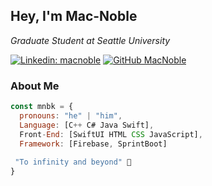 <h2> Hey, I'm Mac-Noble</h2>

<!--- <p><em>Graduate Student at <a href="https://www.seattleu.edu/">Seattle University</a><img src="https://media1.giphy.com/media/1eiLNuAizYHU3d8aUo/giphy.gif" width = 150></em>--->
<p><em>Graduate Student at Seattle University</em></p>

[![Linkedin: macnoble](https://img.shields.io/badge/-macnoble-blue?style=flat-square&logo=Linkedin&logoColor=white&link=https://www.linkedin.com/in/mac-noblebrako-kusi/)](https://www.linkedin.com/in/mac-noblebrako-kusi/)
[![GitHub MacNoble](https://img.shields.io/github/followers/macnoble?label=follow&style=social)](https://github.com/macnoblebk)


### About Me  
      
```javascript
const mnbk = {
  pronouns: "he" | "him",
  Language: [C++ C# Java Swift],
  Front-End: [SwiftUI HTML CSS JavaScript],
  Framework: [Firebase, SprintBoot]
  
 "To infinity and beyond" 💫
}
```
